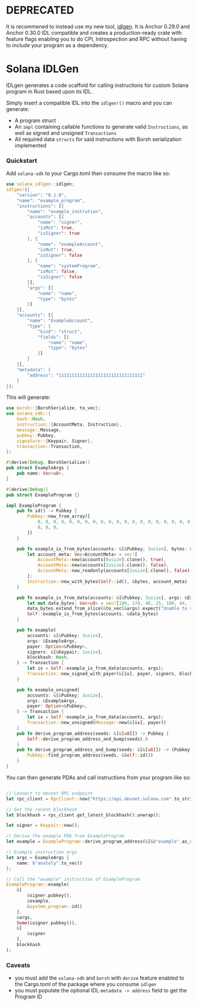 # DEPRECATED
It is recommened to instead use my new tool, [idlgen](https://github.com/deanmlittle/idlgen). It is Anchor 0.29.0 and Anchor 0.30.0 IDL compatible and creates a production-ready crate with feature flags enabling you to do CPI, Introspection and RPC without having to include your program as a dependency.

# Solana IDLGen
IDLgen generates a code scaffold for calling instructions for custom Solana program in Rust based upon its IDL.

Simply insert a compatible IDL into the `idlgen!()` macro and you can generate:

- A program struct
- An `impl` containing callable functions to generate valid `Instructions`, as well as signed and unsigned `Transactions`
- All required data `structs` for said instructions with Borsh serialization implemented

### Quickstart

Add `solana-sdk` to your Cargo.toml then consume the macro like so:

```rs
use solana_idlgen::idlgen;
idlgen!({
    "version": "0.1.0",
    "name": "example_program",
    "instructions": [{
        "name": "example_instrution",
        "accounts": [{
            "name": "signer",
            "isMut": true,
            "isSigner": true
        }, {
            "name": "exampleAccount",
            "isMut": true,
            "isSigner": false
        }, {
            "name": "systemProgram",
            "isMut": false,
            "isSigner": false
        }],
        "args": [{
            "name": "name",
            "type": "bytes"
        }]
    }],
    "accounts": [{
        "name": "ExampleAccount",
        "type": {
            "kind": "struct",
            "fields": [{
                "name": "name",
                "type": "bytes"
            }]
        }
    }],
    "metadata": {
        "address": "11111111111111111111111111111111"
    }
});
```

This will generate:
```rs
use borsh::{BorshSerialize, to_vec};
use solana_sdk::{
    hash::Hash,
    instruction::{AccountMeta, Instruction},
    message::Message,
    pubkey::Pubkey,
    signature::{Keypair, Signer},
    transaction::Transaction,
};

#[derive(Debug, BorshSerialize)]
pub struct ExampleArgs {
    pub name: Vec<u8>,
}

#[derive(Debug)]
pub struct ExampleProgram {}

impl ExampleProgram {
    pub fn id() -> Pubkey {
        Pubkey::new_from_array([
            0, 0, 0, 0, 0, 0, 0, 0, 0, 0, 0, 0, 0, 0, 0, 0, 0, 0, 0, 0, 0, 0, 0, 0, 0, 0, 0, 0, 0,
            0, 0, 0,
        ])
    }

    pub fn example_ix_from_bytes(accounts: &[&Pubkey; 3usize], bytes: &[u8]) -> Instruction {
        let account_meta: Vec<AccountMeta> = vec![
            AccountMeta::new(accounts[0usize].clone(), true),
            AccountMeta::new(accounts[1usize].clone(), false),
            AccountMeta::new_readonly(accounts[2usize].clone(), false),
        ];
        Instruction::new_with_bytes(Self::id(), &bytes, account_meta)
    }

    pub fn example_ix_from_data(accounts: &[&Pubkey; 3usize], args: &ExampleArgs) -> Instruction {
        let mut data_bytes: Vec<u8> = vec![189, 174, 40, 25, 180, 44, 109, 58];
        data_bytes.extend_from_slice(&to_vec(&args).expect("Unable to serialize data"));
        Self::example_ix_from_bytes(accounts, &data_bytes)
    }

    pub fn example(
        accounts: &[&Pubkey; 3usize],
        args: &ExampleArgs,
        payer: Option<&Pubkey>,
        signers: &[&Keypair; 1usize],
        blockhash: Hash,
    ) -> Transaction {
        let ix = Self::example_ix_from_data(accounts, args);
        Transaction::new_signed_with_payer(&[ix], payer, signers, blockhash)
    }

    pub fn example_unsigned(
        accounts: &[&Pubkey; 3usize],
        args: &ExampleArgs,
        payer: Option<&Pubkey>,
    ) -> Transaction {
        let ix = Self::example_ix_from_data(accounts, args);
        Transaction::new_unsigned(Message::new(&[ix], payer))
    }
    pub fn derive_program_address(seeds: &[&[u8]]) -> Pubkey {
        Self::derive_program_address_and_bump(seeds).0
    }
    pub fn derive_program_address_and_bump(seeds: &[&[u8]]) -> (Pubkey, u8) {
        Pubkey::find_program_address(seeds, &Self::id())
    }
}

```

You can then generate PDAs and call instructions from your program like so:

```rs

// Connect to devnet RPC endpoint
let rpc_client = RpcClient::new("https://api.devnet.solana.com".to_string());

// Get the recent blockhash
let blockhash = rpc_client.get_latest_blockhash().unwrap();

let signer = Keypair::new();

// Derive the example PDA from ExampleProgram
let example = ExampleProgram::derive_program_address(&[&b"example".as_ref(), &signer.pubkey().as_ref()]);

// Example instruction args
let args = ExampleArgs {
    name: b"anatoly".to_vec()
};

// Call the "example" instruction of ExampleProgram
ExampleProgram::example(
    &[
        &signer.pubkey(),
        &example,
        &system_program::id()
    ],
    &args,
    Some(&signer.pubkey()),
    &[
        &signer
    ],
    blockhash
);
```

### Caveats
- you must add the `solana-sdk` and `borsh` with `derive` feature enabled to the Cargo.toml of the package where you consume `idlgen`
- you must populate the optional IDL `metadata -> address` field to get the Program ID
